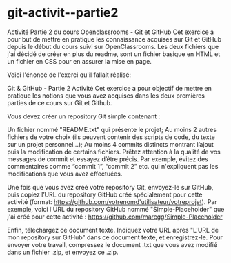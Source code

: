 # git-activit--partie2
Activité Partie 2 du cours Openclassrooms - Git et GitHub
Cet exercice a pour but de mettre en pratique les connaissance acquises sur Git et GitHub depuis le début du cours suivi sur OpenClassrooms.
Les deux fichiers que j'ai décidé de créer en plus du readme, sont un fichier basique en HTML et un fichier en CSS pour en assurer la mise en page.

Voici l'énoncé de l'exerci qu'il fallait réalisé:

Git & GitHub - Partie 2 Activité
Cet exercice a pour objectif de mettre en pratique les notions que vous avez acquises dans les deux premières parties de ce cours sur Git et Github.

Vous devez créer un repository Git simple contenant :

Un fichier nommé "README.txt" qui présente le projet;
Au moins 2 autres fichiers de votre choix (ils peuvent contenir des scripts de code, du texte sur un projet personnel...);
Au moins 4 commits distincts montrant l’ajout puis la modification de certains fichiers.
Prêtez attention à la qualité de vos messages de commit et essayez d’être précis. Par exemple, évitez des commentaires comme “commit 1”, “commit 2” etc. qui n'expliquent pas les modifications que vous avez effectuées.

Une fois que vous avez créé votre repository Git, envoyez-le sur GitHub, puis copiez l’URL du repository GitHub créé spécialement pour cette activité (format: https://github.com/votrenomd'utilisateur/votreprojet). Par exemple, voici l'URL du repository GitHub nommé "Simple-Placeholder" que j'ai créé pour cette activité : https://github.com/marcgg/Simple-Placeholder

Enfin, téléchargez ce document texte. Indiquez votre URL après "L'URL de mon repository sur GitHub" dans ce document texte, et enregistrez-le. Pour envoyer votre travail, compressez le document .txt que vous avez modifié dans un fichier .zip, et envoyez ce .zip.
